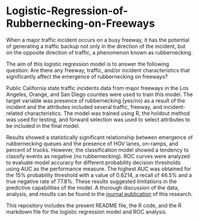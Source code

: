 # Logistic-Regression-of-Rubbernecking-on-Freeways
When a major traffic incident occurs on a busy freeway, it has the potential of generating a traffic backup
not only in the direction of the incident, but on the opposite direction of traffic, a phenomenon known as rubbernecking.

The aim of this logistic regression model is to answer the following question: Are there any freeway, traffic, and/or incident characteristics that significantly affect the emergence of rubbernecking on freeways?

Public California state traffic incidents data from major freeways in the Los Angeles, Orange, and San Diego counties were used to train this model. The target variable was presence of rubbernecking (yes/no) as a result of the incident and the attributes included several traffic, freeway, and incident-related characteristics. The model was trained using R, the holdout method was used for testing, and forward selection was used to select attributes to be included in the final model.

Results showed a statistically significant relationship between emergence of rubbernecking queues and the presence of HOV lanes, on-ramps, and percent of trucks. However, the classification model showed a tendency to classify events as negative (no rubbernecking). ROC curves were analyzed to evaluate model accuracy for different probability decision thresholds using AUC as the performance measure. The highest AUC was obtained for the 15% probability threshold with a value of 0.6214, a recall of 46.5% and a true negative rate of 77.8%. These results suggested limitations in the predictive capabilities of the model. A thorough discussion of the data, analysis, and results can be found in the [journal publication](https://doi.org/10.1016/j.trip.2020.100266) of this research.

This repository includes the present README file, the R code, and the R markdown file for the logistic regression model and ROC analysis.

